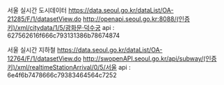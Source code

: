 서울 실시간 도시데이터
https://data.seoul.go.kr/dataList/OA-21285/F/1/datasetView.do
http://openapi.seoul.go.kr:8088/(인증키)/xml/citydata/1/5/광화문·덕수궁
api : 627562616f666c793131386b78674874

서울 실시간 지하철
https://data.seoul.go.kr/dataList/OA-12764/F/1/datasetView.do
http://swopenAPI.seoul.go.kr/api/subway/(인증키)/xml/realtimeStationArrival/0/5/서울
api : 6e4f6b7478666c79383464564c7252
